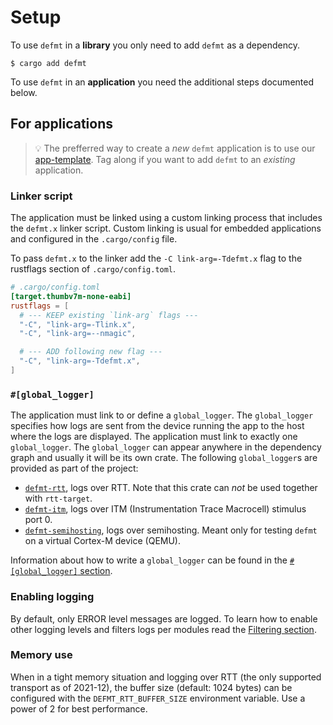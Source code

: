 # Setup

To use `defmt` in a **library** you only need to add `defmt` as a dependency.

```console
$ cargo add defmt
```

To use `defmt` in an **application** you need the additional steps documented below.

## For applications

> 💡 The prefferred way to create a *new* `defmt` application is to use our [app-template]. Tag along if you want to add `defmt` to an *existing* application.

[app-template]: https://github.com/knurling-rs/app-template

### Linker script

The application must be linked using a custom linking process that includes the `defmt.x` linker script.
Custom linking is usual for embedded applications and configured in the `.cargo/config` file.

To pass `defmt.x` to the linker add the `-C link-arg=-Tdefmt.x` flag to the rustflags section of `.cargo/config.toml`.

``` toml
# .cargo/config.toml
[target.thumbv7m-none-eabi]
rustflags = [
  # --- KEEP existing `link-arg` flags ---
  "-C", "link-arg=-Tlink.x",
  "-C", "link-arg=--nmagic",

  # --- ADD following new flag ---
  "-C", "link-arg=-Tdefmt.x",
]
```

### `#[global_logger]`

The application must link to or define a `global_logger`.
The `global_logger` specifies how logs are sent from the device running the app to the host where the logs are displayed.
The application must link to exactly one `global_logger`.
The `global_logger` can appear anywhere in the dependency graph and usually it will be its own crate.
The following `global_logger`s are provided as part of the project:

- [`defmt-rtt`], logs over RTT. Note that this crate can *not* be used together with `rtt-target`.
- [`defmt-itm`], logs over ITM (Instrumentation Trace Macrocell) stimulus port 0.
- [`defmt-semihosting`], logs over semihosting. Meant only for testing `defmt` on a virtual Cortex-M device (QEMU).

[`defmt-rtt`]: https://docs.rs/defmt-rtt/
[`defmt-itm`]: https://docs.rs/defmt-itm/
[`defmt-semihosting`]: https://github.com/knurling-rs/defmt/tree/6cfd947384debb18a4df761cbe454f8d86cf3441/firmware/defmt-semihosting

Information about how to write a `global_logger` can be found in the [`#[global_logger]` section](./global-logger.md).

### Enabling logging

By default, only ERROR level messages are logged.
To learn how to enable other logging levels and filters logs per modules read the [Filtering section](./filtering.md).

### Memory use

When in a tight memory situation and logging over RTT (the only supported transport as of 2021-12), the buffer size (default: 1024 bytes) can be configured with the `DEFMT_RTT_BUFFER_SIZE` environment variable. Use a power of 2 for best performance.